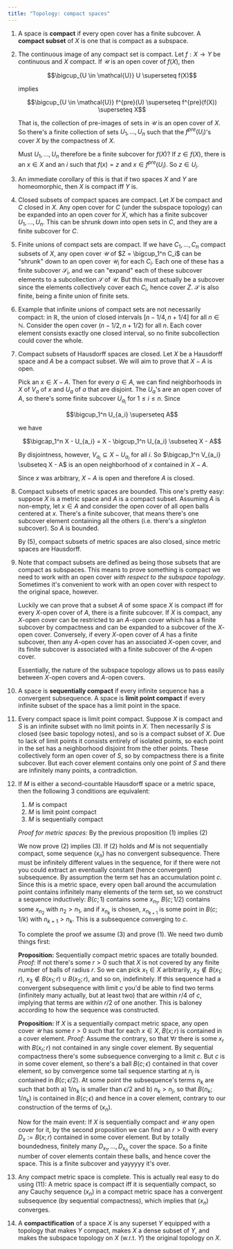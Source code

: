 ```yaml
---
title: "Topology: compact spaces"
---
```


1. A space is **compact** if every open cover has a finite subcover. A **compact subset** of $X$ is one that is compact as a subspace.

2. The continuous image of any compact set is compact. Let $f: X \to Y$ be continuous and $X$ compact. If $\mathcal{U}$ is an open cover of $f(X)$, then

    $$\bigcup_{U \in \mathcal{U}} U \superseteq f(X)$$

    implies

    $$\bigcup_{U \in \mathcal{U}} f^{pre}(U) \superseteq f^{pre}(f(X)) \superseteq X$$

    That is, the collection of pre-images of sets in $\mathcal{U}$ is an open cover of $X$. So there's a finite collection of sets $U_1, \ldots, U_n$ such that the $f^{pre}(U_i)$'s cover $X$ by the compactness of $X$.

    Must $U_1, \ldots, U_n$ therefore be a finite subcover for $f(X)$? If $z \in f(X)$, there is an $x \in X$ and an $i$ such that $f(x) = z$ and $x \in f^{pre}(U_i)$. So $z \in U_i$.

3. An immediate corollary of this is that if two spaces $X$ and $Y$ are homeomorphic, then $X$ is compact iff $Y$ is.

4. Closed subsets of compact spaces are compact. Let $X$ be compact and $C$ closed in $X$. Any open cover for $C$ (under the subspace topology) can be expanded into an open cover for $X$, which has a finite subcover $U_1, \ldots, U_n$. This can be shrunk down into open sets in $C$, and they are a finite subcover for $C$.

5. Finite unions of compact sets are compact. If we have $C_1, \ldots, C_n$ compact subsets of $X$, any open cover $\mathcal{U}$ of $Z = \bigcup_1^n C_i$ can be "shrunk" down to an open cover $\mathcal{U}_i$ for each $C_i$. Each one of these has a finite subcover $\mathcal{S}_i$, and we can "expand" each of these subcover elements to a subcollection $\mathcal{S}$ of $\mathcal{U}$. But this must actually be a subcover since the elements collectively cover each $C_i$, hence cover $Z$. $\mathcal{S}$ is also finite, being a finite union of finite sets.

6. Example that infinite unions of compact sets are not necessarily compact: in $\mathbb{R}$, the union of closed intervals $[n - 1/4, n + 1/4]$ for all $n \in \mathbb{N}$. Consider the open cover $(n - 1/2, n + 1/2)$ for all $n$. Each cover element consists exactly one closed interval, so no finite subcollection could cover the whole.

7. Compact subsets of Hausdorff spaces are closed. Let $X$ be a Hausdorff space and $A$ be a compact subset. We will aim to prove that $X - A$ is open.

    Pick an $x \in X - A$. Then for every $a \in A$, we can find neighborhoods in $X$ of $V_a$ of $x$ and $U_a$ of $a$ that are disjoint. The $U_a$'s are an open cover of $A$, so there's some finite subcover $U_{a_i}$ for $1 \leq i \leq n$. Since

    $$\bigcup_1^n U_{a_i} \superseteq A$$

    we have

    $$\bigcap_1^n X - U_{a_i} = X - \bigcup_1^n U_{a_i} \subseteq X - A$$

    By disjointness, however, $V_{a_i} \subseteq X - U_{a_i}$ for all $i$. So $\bigcap_1^n V_{a_i} \subseteq X - A$ is an open neighborhood of $x$ contained in $X - A$.

    Since $x$ was arbitrary, $X - A$ is open and therefore $A$ is closed.

8. Compact subsets of metric spaces are bounded. This one's pretty easy: suppose $X$ is a metric space and $A$ is a compact subset. Assuming $A$ is non-empty, let $x \in A$ and consider the open cover of all open balls centered at $x$. There's a finite subcover, that means there's one subcover element containing all the others (i.e. there's a *singleton* subcover). So $A$ is bounded.

    By (5), compact subsets of metric spaces are also closed, since metric spaces are Hausdorff.

9. Note that compact subsets are defined as being those subsets that are compact as subspaces. This means to prove something is compact we need to work with an open cover *with respect to the subspace topology*. Sometimes it's convenient to work with an open cover with respect to the original space, however.

    Luckily we can prove that a subset $A$ of some space $X$ is compact iff for every $X$-open cover of $A$, there is a finite subcover. If $X$ is compact, any $X$-open cover can be restricted to an $A$-open cover which has a finite subcover by compactness and can be expanded to a subcover of the $X$-open cover. Conversely, if every $X$-open cover of $A$ has a finite subcover, then any $A$-open cover has an associated $X$-open cover, and its finite subcover is associated with a finite subcover of the $A$-open cover.

    Essentially, the nature of the subspace topology allows us to pass easily between $X$-open covers and $A$-open covers.

10. A space is **sequentially compact** if every infinite sequence has a convergent subsequence. A space is **limit point compact** if every infinite subset of the space has a limit point in the space.

11. Every compact space is limit point compact. Suppose $X$ is compact and $S$ is an infinite subset with no limit points in $X$. Then necessarily $S$ is closed (see basic topology notes), and so is a compact subset of $X$. Due to lack of limit points it consists entirely of isolated points, so each point in the set has a neighborhood disjoint from the other points. These collectively form an open cover of $S$, so by compactness there is a finite subcover. But each cover element contains only one point of $S$ and there are infinitely many points, a contradiction.

12. If $M$ is either a second-countable Hausdorff space or a metric space, then the following 3 conditions are equivalent:

    1. $M$ is compact
    2. $M$ is limit point compact
    3. $M$ is sequentially compact

    *Proof for metric spaces:* By the previous proposition (1) implies (2)

    We now prove (2) implies (3). If (2) holds and $M$ is not sequentially compact, some sequence $(x_n)$ has no convergent subsequence. There must be infinitely different values in the sequence, for if there were not you could extract an eventually constant (hence convergent) subsequence. By assumption the term set has an accumulation point $c$. Since this is a metric space, every open ball around the accumulation point contains infinitely many elements of the term set, so we construct a sequence inductively: $B(c; 1)$ contains some $x_{n_1}$, $B(c; 1/2)$ contains some $x_{n_2}$ with $n_2 > n_1$, and if $x_{n_k}$ is chosen, $x_{n_{k+1}}$ is some point in $B(c; 1/k)$ with $n_{k+1} > n_k$. This is a subsequence converging to $c$.

    To complete the proof we assume (3) and prove (1). We need two dumb things first:

    **Proposition:** Sequentially compact metric spaces are totally bounded. *Proof:* If not there's some $r > 0$ such that $X$ is not covered by any finite number of balls of radius $r$. So we can pick $x_1 \in X$ arbitrarily, $x_2 \notin B(x_1; r)$, $x_3 \notin B(x_1; r) \cup B(x_2; r)$, and so on, indefinitely. If this sequence had a convergent subsequence with limit $c$ you'd be able to find two terms (infinitely many actually, but at least two) that are within $r/4$ of $c$, implying that terms are within $r/2$ of one another. This is baloney according to how the sequence was constructed.

    **Proposition:** If $X$ is a sequentially compact metric space, any open cover $\mathcal{U}$ has some $r > 0$ such that for each $x \in X$, $B(x; r)$ is contained in a cover element. *Proof:* Assume the contrary, so that $\forall r$ there is some $x_r$ with $B(x_r; r)$ not contained in any single cover element. By sequential compactness there's some subsequence converging to a limit $c$. But $c$ is in some cover element, so there's a ball $B(c; \epsilon)$ contained in that cover element, so by convergence some tail sequence starting at $n_j$ is contained in $B(c; \epsilon/2)$. At some point the subsequence's terms $n_k$ are such that both a) $1/n_k$ is smaller than $\epsilon/2$ and b) $n_k > n_j$, so that $B(n_k; 1/n_k)$ is contained in $B(c; \epsilon)$ and hence in a cover element, contrary to our construction of the terms of $(x_n)$.

    Now for the main event: If $X$ is sequentially compact and $\mathcal{U}$ any open cover for it, by the second proposition we can find an $r > 0$ with every $D_x := B(x; r)$ contained in some cover element. But by totally boundedness, finitely many $D_{x_1}, \ldots, D_{x_n}$ cover the space. So a finite number of cover elements contain these balls, and hence cover the space. This is a finite subcover and yayyyyy it's over.


13. Any compact metric space is complete. This is actually real easy to do using (11): A metric space is compact iff it is sequentially compact, so any Cauchy sequence $(x_n)$ in a compact metric space has a convergent subsequence (by sequential compactness), which implies that $(x_n)$ converges.

14. A **compactification** of a space $X$ is any superset $Y$ equipped with a topology that makes $Y$ compact, makes $X$ a dense subset of $Y$, and makes the subspace topology on $X$ (w.r.t. $Y$) the original topology on $X$.
